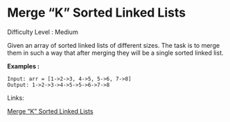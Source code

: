 # Merge “K” Sorted Linked Lists

Difficulty Level : Medium

Given an array of sorted linked lists of different sizes. The task is to merge them in such a way that after merging they will be a single sorted linked list.

**Examples :**

```
Input: arr = [1->2->3, 4->5, 5->6, 7->8]
Output: 1->2->3->4->5->5->6->7->8
```

Links:

[Merge “K” Sorted Linked Lists](https://www.geeksforgeeks.org/problems/merge-k-sorted-linked-lists/1)